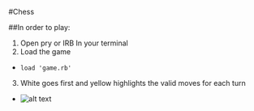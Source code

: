 #Chess

##In order to play:

1. Open pry or IRB In your terminal
2. Load the game  
  * ````load 'game.rb'````
3. White goes first and yellow highlights the valid moves for each turn
  * ![alt text][screenshot]
  
  
  
  
  [screenshot]: ./ScreenShot








